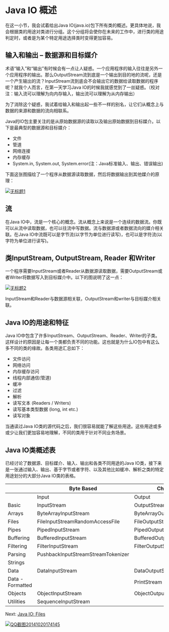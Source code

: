 # Java IO 概述

在这一小节，我会试着给出Java IO(java.io)包下所有类的概述。更具体地说，我会根据类的用途对类进行分组。这个分组将会使你在未来的工作中，进行类的用途判定时，或者是为某个特定用途选择类时变得更加容易。

## 输入和输出 – 数据源和目标媒介

术语“输入”和“输出”有时候会有一点让人疑惑。一个应用程序的输入往往是另外一个应用程序的输出。那么OutputStream流到底是一个输出到目的地的流呢，还是一个产生输出的流？InputStream流到底会不会输出它的数据给读取数据的程序呢？就我个人而言，在第一天学习Java IO的时候我就感觉到了一丝疑惑。（校对注：输入流可以理解为向内存输入，输出流可以理解为从内存输出）

为了消除这个疑惑，我试着给输入和输出起一些不一样的别名，让它们从概念上与数据的来源和数据的流向相联系。

Java的IO包主要关注的是从原始数据源的读取以及输出原始数据到目标媒介。以下是最典型的数据源和目标媒介：

- 文件
- 管道
- 网络连接
- 内存缓存
- System.in, System.out, System.error(注：Java标准输入、输出、错误输出)

下面这张图描绘了一个程序从数据源读取数据，然后将数据输出到其他媒介的原理：

[![无标题1](http://ifeve.com/wp-content/uploads/2014/10/%E6%97%A0%E6%A0%87%E9%A2%981.png)](image/%E6%97%A0%E6%A0%87%E9%A2%981)

## 流

在Java IO中，流是一个核心的概念。流从概念上来说是一个连续的数据流。你既可以从流中读取数据，也可以往流中写数据。流与数据源或者数据流向的媒介相关联。在Java IO中流既可以是字节流(以字节为单位进行读写)，也可以是字符流(以字符为单位进行读写)。

## 类InputStream, OutputStream, Reader 和Writer

一个程序需要InputStream或者Reader从数据源读取数据，需要OutputStream或者Writer将数据写入到目标媒介中。以下的图说明了这一点：

[![无标题2](http://ifeve.com/wp-content/uploads/2014/10/%E6%97%A0%E6%A0%87%E9%A2%982.png)](image/%E6%97%A0%E6%A0%87%E9%A2%982.png)

InputStream和Reader与数据源相关联，OutputStream和writer与目标媒介相关联。

## Java IO的用途和特征

Java IO中包含了许多InputStream、OutputStream、Reader、Writer的子类。这样设计的原因是让每一个类都负责不同的功能。这也就是为什么IO包中有这么多不同的类的缘故。各类用途汇总如下：

- 文件访问
- 网络访问
- 内存缓存访问
- 线程内部通信(管道)
- 缓冲
- 过滤
- 解析
- 读写文本 (Readers / Writers)
- 读写基本类型数据 (long, int etc.)
- 读写对象

当通读过Java IO类的源代码之后，我们很容易就能了解这些用途。这些用途或多或少让我们更加容易地理解，不同的类用于针对不同业务场景。

## Java IO类概述表

已经讨论了数据源、目标媒介、输入、输出和各类不同用途的Java IO类，接下来是一张通过输入、输出、基于字节或者字符、以及其他比如缓冲、解析之类的特定用途划分的大部分Java IO类的表格。

|                  | Byte Based                         | Character Based                  |                                |                          |
| ---------------- | ---------------------------------- | -------------------------------- | ------------------------------ | ------------------------ |
|                  | Input                              | Output                           | Input                          | Output                   |
| Basic            | InputStream                        | OutputStream                     | ReaderInputStreamReader        | WriterOutputStreamWriter |
| Arrays           | ByteArrayInputStream               | ByteArrayOutputStream            | CharArrayReader                | CharArrayWriter          |
| Files            | FileInputStreamRandomAccessFile    | FileOutputStreamRandomAccessFile | FileReader                     | FileWriter               |
| Pipes            | PipedInputStream                   | PipedOutputStream                | PipedReader                    | PipedWriter              |
| Buffering        | BufferedInputStream                | BufferedOutputStream             | BufferedReader                 | BufferedWriter           |
| Filtering        | FilterInputStream                  | FilterOutputStream               | FilterReader                   | FilterWriter             |
| Parsing          | PushbackInputStreamStreamTokenizer |                                  | PushbackReaderLineNumberReader |                          |
| Strings          |                                    |                                  | StringReader                   | StringWriter             |
| Data             | DataInputStream                    | DataOutputStream                 |                                |                          |
| Data - Formatted |                                    | PrintStream                      |                                | PrintWriter              |
| Objects          | ObjectInputStream                  | ObjectOutputStream               |                                |                          |
| Utilities        | SequenceInputStream                |                                  |                                |                          |

Next: [Java IO: Files](http://tutorials.jenkov.com/java-io/files.html)

[![QQ截图20141020174145](http://ifeve.com/wp-content/uploads/2014/10/QQ%E6%88%AA%E5%9B%BE20141020174145.png)](image/QQ%E6%88%AA%E5%9B%BE20141020174145.png)
